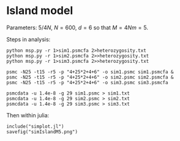 # Island model 

Parameters:  $5/4N$, $N = 600$, $d=6$ so that $M = 4Nm = 5$.

Steps in analysis:

    python msp.py -r 1>sim1.psmcfa 2>heterozygosity.txt
    python msp.py -r 1>sim2.psmcfa 2>>heterozygosity.txt
    python msp.py -r 1>sim3.psmcfa 2>>heterozygosity.txt

    psmc -N25 -t15 -r5 -p "4+25*2+4+6" -o sim1.psmc sim1.psmcfa &
    psmc -N25 -t15 -r5 -p "4+25*2+4+6" -o sim2.psmc sim2.psmcfa &
    psmc -N25 -t15 -r5 -p "4+25*2+4+6" -o sim3.psmc sim3.psmcfa

    psmcdata -u 1.4e-8 -g 29 sim1.psmc > sim1.txt
    psmcdata -u 1.4e-8 -g 29 sim2.psmc > sim2.txt
    psmcdata -u 1.4e-8 -g 29 sim3.psmc > sim3.txt

Then within julia:

    include("simplot.jl")
	savefig("simIslandM5.png")

